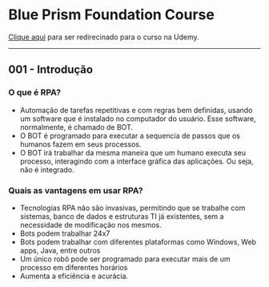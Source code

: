 # Blue Prism Foundation Course

[Clique aqui](https://eylearning.udemy.com/course/blue-prism-tutorials/) para ser redirecinado para o curso na Udemy.

---

## 001 - Introdução

### O que é RPA?

- Automação de tarefas repetitivas e com regras bem definidas, usando um software que é instalado no computador do usuário. Esse software, normalmente, é chamado de BOT.
- O BOT é programado para executar a sequencia de passos que os humanos fazem em seus processos.
- O BOT irá trabalhar da mesma maneira que um humano executa seu processo, interagindo com a interface gráfica das aplicações. Ou seja, não é integrado.

### Quais as vantagens em usar RPA?

- Tecnologias RPA não são invasivas, permitindo que se trabalhe com sistemas, banco de dados e estruturas TI já existentes, sem a necessidade de modificação nos mesmos.
- Bots podem trabalhar 24x7
- Bots podem trabalhar com diferentes plataformas como Windows, Web apps, Java, entre outros
- Um único robô pode ser programado para executar mais de um processo em diferentes horários
- Aumenta a eficiência e acurácia.